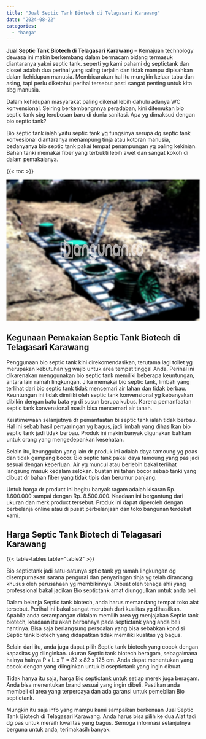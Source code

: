 ```yaml
---
title: "Jual Septic Tank Biotech di Telagasari Karawang"
date: "2024-08-22"
categories: 
  - "harga"
---
```


**Jual Septic Tank Biotech di Telagasari Karawang** – Kemajuan technology dewasa ini makin berkembang dalam bermacam bidang termasuk diantaranya yakni septic tank. seperti yg kami pahami dg septictank dan closet adalah dua perihal yang saling terjalin dan tidak mampu dipisahkan dalam kehidupan manusia. Membicarakan hal itu mungkin keluar tabu dan asing, tapi perlu diketahui perihal tersebut pasti sangat penting untuk kita sbg manusia.

Dalam kehidupan masyarakat paling dikenal lebih dahulu adanya WC konvensional. Seiring berkembangnnya peradaban, kini ditemukan bio septic tank sbg terobosan baru di dunia sanitasi. Apa yg dimaksud dengan bio septic tank?

Bio septic tank ialah yaitu septic tank yg fungsinya serupa dg septic tank konvesional diantaranya menampung tinja atau kotoran manusia, bedanyanya bio septic tank pakai tempat penampungan yg paling kekinian. Bahan tanki memakai fiber yang terbukti lebih awet dan sangat kokoh di dalam pemakaianya.

{{< toc >}}

![Jual Septic Tank Biotech di Telagasari Karawang](/images/jual-bio-septictank-42.png)

## Kegunaan Pemakaian Septic Tank Biotech di Telagasari Karawang

Penggunaan bio septic tank kini direkomendasikan, terutama lagi toilet yg merupakan kebutuhan yg wajib untuk area tempat tinggal Anda. Perihal ini dikarenakan menggunakan bio septic tank memiliki beberapa keuntungan, antara lain ramah lingkungan. Jika memakai bio septic tank, limbah yang terlihat dari bio septic tank tidak mencemari air lahan dan tidak berbau. Keuntungan ini tidak dimiliki oleh septic tank konvensional yg kebanyakan dibikin dengan batu bata yg di susun berupa kubus. Karena pemanfaatan septic tank konvensional masih bisa mencemari air tanah.

Keistimewaan selanjutnya dr pemanfaatan bi septic tank ialah tidak berbau. Hal ini sebab hasil penyaringan yg bagus, jadi limbah yang dihasilkan bio septic tank jadi tidak berbau. Produk ini makin banyak digunakan bahkan untuk orang yang mengedepankan kesehatan.

Selain itu, keunggulan yang lain dr produk ini adalah daya tamoung yg poas dan tidak gampang bocor. Bio septic tank pakai daya tamoung yang pas jadi sesuai dengan keperluan. Air yg muncul atau berlebih bakal terlihat langsung masuk kedalam selokan. buatan ini tahan bocor sebab tanki yang dibuat dr bahan fiber yang tidak tipis dan berumur panjang.

Untuk harga dr product ini begitu banyak ragam adalah kisaran Rp. 1.600.000 sampai dengan Rp. 8.500.000. Keadaan ini bergantung dari ukuran dan merk product tersebut. Produk ini dapat diperoleh dengan berbelanja online atau di pusat perbelanjaan dan toko bangunan terdekat kami.

## Harga Septic Tank Biotech di Telagasari Karawang

{{< table-tables table="table2" >}}

Bio septictank jadi satu-satunya sptic tank yg ramah lingkungan dg disempurnakan sarana pengurai dan penyaringan tinja yg telah dirancang khusus oleh perusahaan yg membikinnya. Dibuat oleh tenaga ahli yang professional bakal jadikan Bio septictank amat diunggulkan untuk anda beli.

Dalam belanja Septic tank biotech, anda harus memandang tempat toko alat tersebut. Perihal ini bakal sangat merubah dari kualitas yg dihasilkan. Apabila anda serampangan didalam memilih area yg menjajakan Septic tank biotech, keadaan itu akan berbahaya pada septictank yang anda beli nantinya. Bisa saja berlangsung persoalan yang bisa sebabkan kondisi Septic tank biotech yang didapatkan tidak memiliki kualitas yg bagus.

Selain dari itu, anda juga dapat pilih Septic tank biotech yang cocok dengan kapasitas yg diinginkan. ukuran Septic tank biotech beragam, sebagaimana halnya halnya P x L x T = 82 x 82 x 125 cm. Anda dapat menentukan yang cocok dengan yang diinginkan untuk bioseptictank yang ingin dibuat.

Tidak hanya itu saja, harga Bio septictank untuk setiap merek juga beragam. Anda bisa menentukan brand sesuai yang ingin dibeli. Pastikan anda membeli di area yang terpercaya dan ada garansi untuk pemeblian Bio septictank.

Mungkin itu saja info yang mampu kami sampaikan berkenaan Jual Septic Tank Biotech di Telagasari Karawang. Anda harus bisa pilih ke dua Alat tadi dg pas untuk meraih kwalitas yang bagus. Semoga informasi selanjutnya berguna untuk anda, terimakasih banyak.
